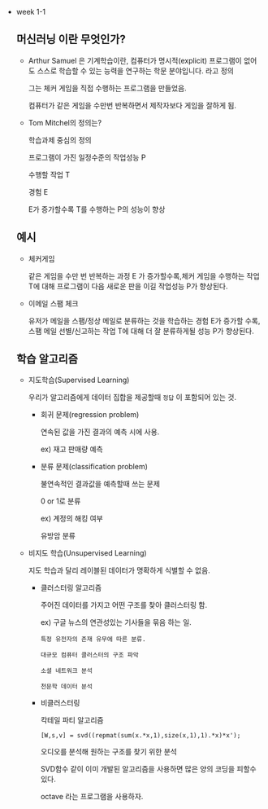 - week 1-1

  ## 머신러닝 이란 무엇인가?

  - Arthur Samuel 은 기계학습이란, 컴퓨터가 명시적(explicit) 프로그램이 없어도 스스로 학습할 수 있는 능력을 연구하는 학문 분야입니다. 라고 정의

    그는 체커 게임을 직접 수행하는 프로그램을 만들었음.

    컴퓨터가 같은 게임을 수만번 반복하면서 제작자보다 게임을 잘하게 됨.

  - Tom Mitchel의 정의는?

    학습과제 중심의 정의

    프로그램이 가진 일정수준의 작업성능 P

    수행할 작업 T

    경험 E

    E가 증가할수록 T를 수행하는 P의 성능이 향상

  ## 예시

  - 체커게임

    같은 게임을 수만 번 반복하는 과정 E 가 증가할수록,체커 게임을 수행하는 작업 T에 대해 프로그램이 다음 새로운 판을 이길 작업성능 P가 향상된다.

  - 이메일 스팸 체크

    유저가 메일을 스팸/정상 메일로 분류하는 것을 학습하는 경험 E가
    증가할 수록, 스팸 메일 선별/신고하는 작업 T에 대해 더 잘 분류하게될 성능 P가 향상된다.

  ## 학습 알고리즘

  - 지도학습(Supervised Learning)

    우리가 알고리즘에게 데이터 집합을 제공할때 `정답` 이 포함되어 있는 것.

    - 회귀 문제(regression problem)

      연속된 값을 가진 결과의 예측 시에 사용.

      ex) 재고 판매량 예측

    - 분류 문제(classification problem)

      불연속적인 결과값을 예측할때 쓰는 문제

      0 or 1로 분류

      ex) 계정의 해킹 여부

      유방암 분류

  - 비지도 학습(Unsupervised Learning)

    지도 학습과 달리 레이블된 데이터가 명확하게 식별할 수 없음.

    - 클러스터링 알고리즘

      주어진 데이터를 가지고 어떤 구조를 찾아 클러스터링 함.

      ex) 구글 뉴스의 연관성있는 기사들을 묶음 하는 일.

          특정 유전자의 존재 유무에 따른 분류.

          대규모 컴퓨터 클러스터의 구조 파악

          소셜 네트워크 분석

          천문학 데이터 분석

    - 비클러스터링

      칵테일 파티 알고리즘

      `[W,s,v] = svd((repmat(sum(x.*x,1),size(x,1),1).*x)*x');`

      오디오를 분석해 원하는 구조를 찾기 위한 분석

      SVD함수 같이 이미 개발된 알고리즘을 사용하면 많은 양의 코딩을 피할수 있다.

      octave 라는 프로그램을 사용하자.
